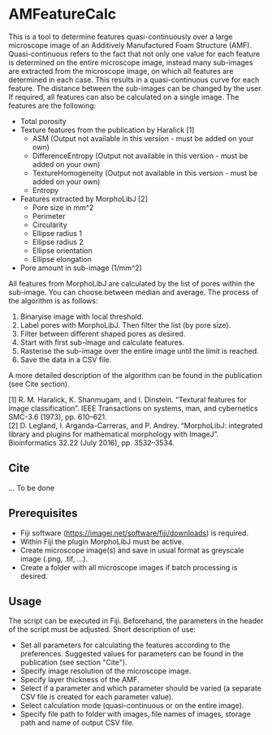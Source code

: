 # AMFeatureCalc

This is a tool to determine features quasi-continuously over a large microscope image of an Additively Manufactured Foam Structure (AMF). Quasi-continuous refers to the fact that not only one value for each feature is determined on the entire microscope image, instead many sub-images are extracted from the microscope image, on which all features are determined in each case. This results in a quasi-continuous curve for each feature. The distance between the sub-images can be changed by the user. If required, all features can also be calculated on a single image. The features are the following:
- Total porosity
- Texture features from the publication by Haralick [1]
  - ASM (Output not available in this version - must be added on your own)
  - DifferenceEntropy (Output not available in this version - must be added on your own)
  - TextureHomogeneity (Output not available in this version - must be added on your own)
  - Entropy
- Features extracted by MorphoLibJ [2]
  - Pore size in mm^2
  - Perimeter
  - Circularity
  - Ellipse radius 1
  - Ellipse radius 2
  - Ellipse orientation
  - Ellipse elongation
- Pore amount in sub-image (1/mm^2)

All features from MorphoLibJ are calculated by the list of pores within the sub-image. You can choose between median and average. The process of the algorithm is as follows:
1) Binaryise image with local threshold.
2) Label pores with MorphoLibJ. Then filter the list (by pore size).
3) Filter between different shaped pores as desired.
4) Start with first sub-image and calculate features.
5) Rasterise the sub-image over the entire image until the limit is reached.
6) Save the data in a CSV file.

A more detailed description of the algorithm can be found in the publication (see Cite section).

[1] R. M. Haralick, K. Shanmugam, and I. Dinstein. “Textural features for image classification”. IEEE Transactions on systems, man, and cybernetics SMC-3.6 (1973), pp. 610–621.\
[2] D. Legland, I. Arganda-Carreras, and P. Andrey. “MorphoLibJ: integrated library and plugins for mathematical morphology with ImageJ”. Bioinformatics 32.22 (July 2016), pp. 3532–3534.

## Cite

... To be done

## Prerequisites

- Fiji software (https://imagej.net/software/fiji/downloads) is required.
- Within Fiji the plugin MorphoLibJ must be active.
- Create microscope image(s) and save in usual format as greyscale image (.png, .tif, ...).
- Create a folder with all microscope images if batch processing is desired.


## Usage

The script can be executed in Fiji. Beforehand, the parameters in the header of the script must be adjusted. Short description of use:
- Set all parameters for calculating the features according to the preferences. Suggested values for parameters can be found in the publication (see section "Cite").
- Specify image resolution of the microscope image.
- Specify layer thickness of the AMF.
- Select if a parameter and which parameter should be varied (a separate CSV file is created for each parameter value).
- Select calculation mode (quasi-continuous or on the entire image).
- Specify file path to folder with images, file names of images, storage path and name of output CSV file.
